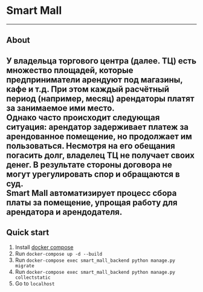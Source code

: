 # Smart Mall

---

## About

У владельца торгового центра (далее. ТЦ) есть множество площадей, которые предприниматели арендуют под магазины, кафе и
т.д. При этом каждый расчётный период (например, месяц) арендаторы платят за занимаемое ими место.\
Однако часто происходит следующая ситуация: арендатор задерживает платеж за арендованное помещение, но продолжает им пользоваться.
Несмотря на его обещания погасить долг, владелец ТЦ не получает своих денег. В результате стороны договора не могут
урегулировать спор и обращаются в суд.\
Smart Mall автоматизирует процесс сбора платы за помещение, упрощая работу для арендатора и арендодателя.
---
## Quick start

1. Install [docker compose](https://docs.docker.com/compose/install/)
2. Run ```docker-compose up -d --build```
3. Run ```docker-compose exec smart_mall_backend python manage.py migrate```
4. Run ```docker-compose exec smart_mall_backend python manage.py collectstatic```
5. Go to ```localhost```